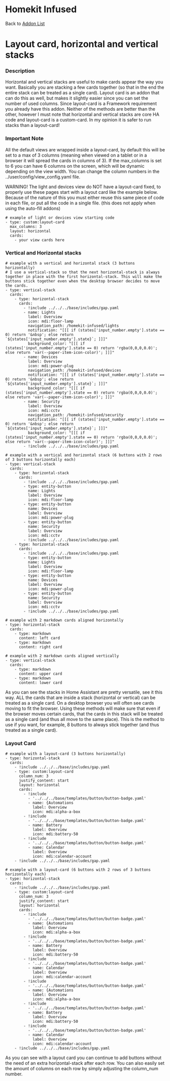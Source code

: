 # Homekit Infused

Back to [Addon List](../addon_list.md)

# Layout card, horizontal and vertical stacks

### Description
Horizontal and vertical stacks are useful to make cards appear the way you want. Basically you are stacking a few cards together (so that in the end the entire stack can be treated as a single card).
Layout card is an addon that can do this as well, but makes it slightly easier since you can set the number of used columns. Since layout-card is a Framework requirement you already have this addon.
Neither of the methods are better than the other, however I must note that horizontal and vertical stacks are core HA code and layout-card is a custom-card. In my opinion it is safer to run stacks than a layout-card!

### Important Note
All the default views are wrapped inside a layout-card, by default this will be set to a max of 3 columns (meaning when viewed on a tablet or in a browser it will spread the cards in columns of 3). If the max_columns is set to 6 you can have 6 columns on the screen, which will be dynamic depending on the view width. You can change the column numbers in the ../user/config/view_config.yaml file.

WARNING! The light and devices view do NOT have a layout-card fixed, to properly use these pages start with a layout card like the example below. Because of the nature of this you must either reuse this same piece of code in each file, or put all the code in a single file. (this does not apply when using the auto-fill addons)
```
# example of light or devices view starting code
- type: custom:layout-card
  max_columns: 3
  layout: horizontal
  cards:
    - your view cards here
```

### Vertical and Horizontal stacks
```
# example with a vertical and horizontal stack (3 buttons horizontally)
# I use a vertical-stack so that the next horizontal-stack is always together in place with the first horizontal-stack. This will make the buttons stick together even when the desktop browser decides to move the cards.
- type: vertical-stack
  cards:
    - type: horizontal-stack
      cards:
        - !include ../../../base/includes/gap.yaml
        - name: Lights
          label: Overview
          icon: mdi:floor-lamp
          navigation_path: /homekit-infused/lights
          notification: "[[[ if (states['input_number.empty'].state == 0) return '&nbsp'; else return `${states['input_number.empty'].state}`; ]]]"
          background_color: "[[[ if (states['input_number.empty'].state == 0) return 'rgba(0,0,0,0.0)'; else return 'var(--paper-item-icon-color)'; ]]]"  
        - name: Devices
          label: Overview
          icon: mdi:power-plug
          navigation_path: /homekit-infused/devices
          notification: "[[[ if (states['input_number.empty'].state == 0) return '&nbsp'; else return `${states['input_number.empty'].state}`; ]]]"
          background_color: "[[[ if (states['input_number.empty'].state == 0) return 'rgba(0,0,0,0.0)'; else return 'var(--paper-item-icon-color)'; ]]]" 
        - name: Security
          label: Overview
          icon: mdi:cctv
          navigation_path: /homekit-infused/security
          notification: "[[[ if (states['input_number.empty'].state == 0) return '&nbsp'; else return `${states['input_number.empty'].state}`; ]]]"
          background_color: "[[[ if (states['input_number.empty'].state == 0) return 'rgba(0,0,0,0.0)'; else return 'var(--paper-item-icon-color)'; ]]]"  
        - !include ../../../base/includes/gap.yaml
```
```
# example with a vertical and horizontal stack (6 buttons with 2 rows of 3 buttons horizontally each)
- type: vertical-stack
  cards:
    - type: horizontal-stack
      cards:
        - !include ../../../base/includes/gap.yaml
        - type: entity-button
          name: Lights
          label: Overview
          icon: mdi:floor-lamp 
        - type: entity-button
          name: Devices
          label: Overview
          icon: mdi:power-plug
        - type: entity-button
          name: Security
          label: Overview
          icon: mdi:cctv
        - !include ../../../base/includes/gap.yaml
    - type: horizontal-stack
      cards:
        - !include ../../../base/includes/gap.yaml
        - type: entity-button
          name: Lights
          label: Overview
          icon: mdi:floor-lamp
        - type: entity-button
          name: Devices
          label: Overview
          icon: mdi:power-plug
        - type: entity-button
          name: Security
          label: Overview
          icon: mdi:cctv
        - !include ../../../base/includes/gap.yaml
```
```
# example with 2 markdown cards aligned horizontally
- type: horizontal-stack
  cards:
    - type: markdown
      content: left card
    - type: markdown
      content: right card
```
```
# example with 2 markdown cards aligned vertically
- type: vertical-stack
  cards:
    - type: markdown
      content: upper card
    - type: markdown
      content: lower card
```
As you can see the stacks in Home Assistant are pretty versatile, see it this way. ALL the cards that are inside a stack (horizontal or vertical) can be treated as a single card. On a desktop browser you will often see cards moving to fit the browser. Using these methods will make sure that even if the browser moves certain cards, that the cards in this stack will be treated as a single card (and thus all move to the same place). This is the method to use if you want, for example, 8 buttons to always stick together (and thus treated as a single card).

### Layout Card
```
# example with a layout-card (3 buttons horizontally)
- type: horizontal-stack
  cards:
    - !include ../../../base/includes/gap.yaml
    - type: custom:layout-card
      column_num: 3
      justify_content: start
      layout: horizontal
      cards:
        - !include
          - '../../../base/templates/button/button-badge.yaml'
          - name: {Automations
            label: Overview
            icon: mdi:alpha-a-box 
        - !include
          - '../../../base/templates/button/button-badge.yaml'
          - name: Battery
            label: Overview
            icon: mdi:battery-50
        - !include
          - '../../../base/templates/button/button-badge.yaml'
          - name: Calendar
            label: Overview
            icon: mdi:calendar-account     
    - !include ../../../base/includes/gap.yaml
```
```
# example with a layout-card (6 buttons with 2 rows of 3 buttons horizontally each)
- type: horizontal-stack
  cards:
    - !include ../../../base/includes/gap.yaml
    - type: custom:layout-card
      column_num: 3
      justify_content: start
      layout: horizontal
      cards:
        - !include
          - '../../../base/templates/button/button-badge.yaml'
          - name: {Automations
            label: Overview
            icon: mdi:alpha-a-box
        - !include
          - '../../../base/templates/button/button-badge.yaml'
          - name: Battery
            label: Overview
            icon: mdi:battery-50
        - !include
          - '../../../base/templates/button/button-badge.yaml'
          - name: Calendar
            label: Overview
            icon: mdi:calendar-account
        - !include
          - '../../../base/templates/button/button-badge.yaml'
          - name: {Automations
            label: Overview
            icon: mdi:alpha-a-box 
        - !include
          - '../../../base/templates/button/button-badge.yaml'
          - name: Battery
            label: Overview
            icon: mdi:battery-50
        - !include
          - '../../../base/templates/button/button-badge.yaml'
          - name: Calendar
            label: Overview
            icon: mdi:calendar-account
    - !include ../../../base/includes/gap.yaml
```

As you can see with a layout card you can continue to add buttons without the need of an extra horizontal-stack after each row. You can also easily set the amount of columns on each row by simply adjusting the column_num number.
